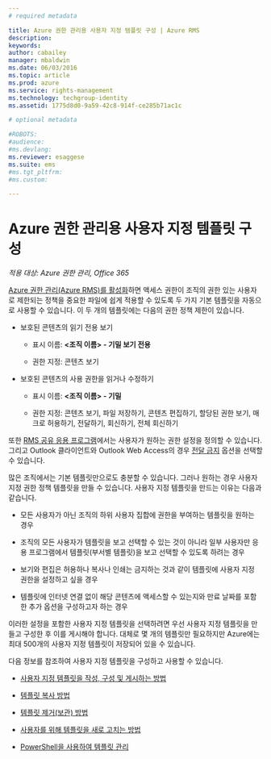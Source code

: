 ```yaml
---
# required metadata

title: Azure 권한 관리용 사용자 지정 템플릿 구성 | Azure RMS
description:
keywords:
author: cabailey
manager: mbaldwin
ms.date: 06/03/2016
ms.topic: article
ms.prod: azure
ms.service: rights-management
ms.technology: techgroup-identity
ms.assetid: 1775d8d0-9a59-42c8-914f-ce285b71ac1c

# optional metadata

#ROBOTS:
#audience:
#ms.devlang:
ms.reviewer: esaggese
ms.suite: ems
#ms.tgt_pltfrm:
#ms.custom:

---
```


# Azure 권한 관리용 사용자 지정 템플릿 구성

*적용 대상: Azure 권한 관리, Office 365*

[Azure 권한 관리(Azure RMS)를 활성화](activate-service.md)하면 액세스 권한이 조직의 권한 있는 사용자로 제한되는 정책을 중요한 파일에 쉽게 적용할 수 있도록 두 가지 기본 템플릿을 자동으로 사용할 수 있습니다. 이 두 개의 템플릿에는 다음의 권한 정책 제한이 있습니다.

-   보호된 콘텐츠의 읽기 전용 보기

    -   표시 이름: **&lt;조직 이름&gt; - 기밀 보기 전용**

    -   권한 지정: 콘텐츠 보기

-   보호된 콘텐츠의 사용 권한을 읽거나 수정하기

    -   표시 이름: **&lt;조직 이름&gt; - 기밀**

    -   권한 지정: 콘텐츠 보기, 파일 저장하기, 콘텐츠 편집하기, 할당된 권한 보기, 매크로 허용하기, 전달하기, 회신하기, 전체 회신하기

또한 [RMS 공유 응용 프로그램](../rms-client/sharing-app-windows.md)에서는 사용자가 원하는 권한 설정을 정의할 수 있습니다. 그리고 Outlook 클라이언트와 Outlook Web Access의 경우 [전달 금지](../deploy-use/configure-usage-rights.md#do-not-forward-option-for-emails) 옵션을 선택할 수 있습니다.

많은 조직에서는 기본 템플릿만으로도 충분할 수 있습니다. 그러나 원하는 경우 사용자 지정 권한 정책 템플릿을 만들 수 있습니다. 사용자 지정 템플릿을 만드는 이유는 다음과 같습니다.

-   모든 사용자가 아닌 조직의 하위 사용자 집합에 권한을 부여하는 템플릿을 원하는 경우

-   조직의 모든 사용자가 템플릿을 보고 선택할 수 있는 것이 아니라 일부 사용자만 응용 프로그램에서 템플릿(부서별 템플릿)을 보고 선택할 수 있도록 하려는 경우

-   보기와 편집은 허용하나 복사나 인쇄는 금지하는 것과 같이 템플릿에 사용자 지정 권한을 설정하고 싶을 경우

-   템플릿에 인터넷 연결 없이 해당 콘텐츠에 액세스할 수 있는지와 만료 날짜를 포함한 추가 옵션을 구성하고자 하는 경우

이러한 설정을 포함한 사용자 지정 템플릿을 선택하려면 우선 사용자 지정 템플릿을 만들고 구성한 후 이를 게시해야 합니다. 대체로 몇 개의 템플릿만 필요하지만 Azure에는 최대 500개의 사용자 지정 템플릿이 저장되어 있을 수 있습니다. 

다음 정보를 참조하여 사용자 지정 템플릿을 구성하고 사용할 수 있습니다.

-   [사용자 지정 템플릿을 작성, 구성 및 게시하는 방법](create-template.md)

-   [템플릿 복사 방법](copy-template.md)

-   [템플릿 제거(보관) 방법](remove-template.md)

-   [사용자를 위해 템플릿을 새로 고치는 방법](refresh-templates.md)

-   [PowerShell을 사용하여 템플릿 관리](configure-templates-with-powershell.md)




<!--HONumber=Jun16_HO1-->


